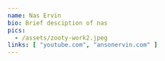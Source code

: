 ```yaml
---
name: Nas Ervin
bio: Brief desciption of nas
pics:
  - /assets/zooty-work2.jpeg
links: [ "youtube.com", "ansonervin.com" ]
---
```

